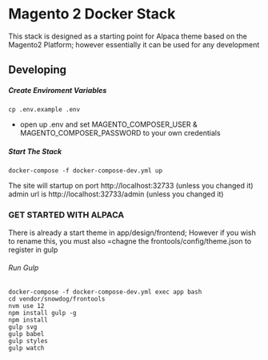 # Magento 2 Docker Stack

This stack is designed as a starting point for Alpaca theme based on the Magento2 Platform; however essentially it can be used for any development

## Developing

##### Create Enviroment Variables
```
cp .env.example .env
```

- open up .env and set MAGENTO_COMPOSER_USER & MAGENTO_COMPOSER_PASSWORD to your own credentials

##### Start The Stack
```
docker-compose -f docker-compose-dev.yml up
```

The site will startup on port http://localhost:32733 (unless you changed it)
admin url is http://localhost:32733/admin (unless you changed it)

### GET STARTED WITH ALPACA

There is already a start theme in app/design/frontend;  However if you wish to rename this, you must also =chagne the frontools/config/theme.json to register in gulp

###### Run Gulp
```
docker-compose -f docker-compose-dev.yml exec app bash
cd vendor/snowdog/frontools
nvm use 12
npm install gulp -g
npm install
gulp svg 
gulp babel 
gulp styles 
gulp watch
```


